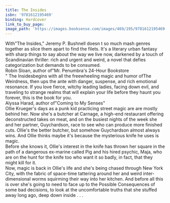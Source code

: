 ```yaml
---
title: The Insides
isbn: '9781612195469'
binding: Hardcover
link_to_buy_page:
image_path: 'https://images.booksense.com/images/469/195/9781612195469.jpg'
---
```



With"The Insides," Jeremy P. Bushnell doesn t so much mash genres together as slice them apart to find the filets. It's a literary urban fantasy with sharp things to say about the way we live now, darkened by a touch of Scandinavian thriller: rich and urgent and weird, a novel that defies categorization but demands to be consumed.&nbsp;
<br>Robin Sloan, author of"Mr. Penumbra's 24-Hour Bookstore&nbsp;
<br>" The Insidesbegins with all the freewheeling magic and humor ofThe Weirdness, then ups the ante with danger, suspense, and rich emotional resonance. If you love fierce, witchy leading ladies, facing down evil, and traveling to strange realms that will explain your life before they haunt you forever, this is the book for you.&nbsp;
<br>Alyssa Harad, author of"Coming to My Senses"&nbsp;
<br>Ollie Krueger's days as a punk kid practicing street magic are are mostly behind her. Now she's a butcher at Carnage, a high-end restaurant offering deconstructed takes on meat, and on the busiest nights of the week she and her partner, Guychardson, race to see who can produce more finished cuts. Ollie's the better butcher, but somehow Guychardson almost always wins. And Ollie thinks maybe it's because the mysterious knife he uses is magic.&nbsp;
<br>Before she knows it, Ollie's interest in the knife has thrown her square in the path of a dangerous ex-marine called Pig and his hired psychic, Maja, who are on the hunt for the knife too who want it so badly, in fact, that they might kill for it.&nbsp;
<br>Now, magic is back in Ollie's life and she's being chased through New York City, with the fabric of space-time tattering around her and weird inter-dimensional worms squirming their way into her kitchen. And before all this is over she's going to need to face up to the Possible Consequences of some bad decisions, to look at the uncomfortable truths that she stuffed away long ago, deep down inside . . .